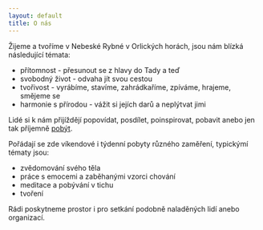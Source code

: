 ```yaml
---
layout: default
title: O nás
---
```


<!--
<p class="message">
  Přátelé, <br/> <br/>

  je tady léto a my máme plné ruce práce na pozemku okolo chalupy. Upravujeme terén, stavíme záhonky, zídky, chodníčky, chystáme se na jezírko, no zkrátka v plánu je toho ještě mnoho. Pokud máte chuť podílet se na tvorbě něčeho hezkého, tak velmi oceníme vaši pomoc. Práce by byla zaplacena, ubytování a stravování zajištěno.
</p>
-->

Žijeme a tvoříme v Nebeské Rybné v Orlických horách, jsou nám blízká následující témata:

* přítomnost - přesunout se z hlavy do Tady a teď
* svobodný život - odvaha jít svou cestou
* tvořivost - vyrábíme, stavíme, zahrádkaříme, zpíváme, hrajeme, smějeme se
* harmonie s přírodou - vážit si jejích darů a neplýtvat jimi


Lidé si k nám přijíždějí popovídat, posdílet, poinspirovat, pobavit anebo jen tak příjemně <a href="/pobyvani">pobýt</a>.

Pořádají se zde víkendové i týdenní pobyty různého zaměření, typickýmí tématy jsou:

* zvědomování svého těla
* práce s emocemi a zaběhanými vzorci chování
* meditace a pobývání v tichu
* tvoření

Rádi poskytneme prostor i pro setkání podobně naladěných lidí anebo organizací.
